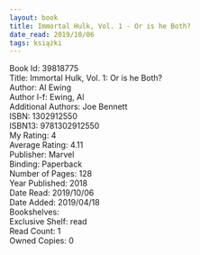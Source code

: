 ```yaml
---
layout: book
title: Immortal Hulk, Vol. 1 - Or is he Both?
date_read: 2019/10/06
tags: książki
---
```


Book Id: 39818775<br />
Title: Immortal Hulk, Vol. 1: Or is he Both?<br />
Author: Al Ewing<br />
Author l-f: Ewing, Al<br />
Additional Authors: Joe Bennett<br />
ISBN: 1302912550<br />
ISBN13: 9781302912550<br />
My Rating: 4<br />
Average Rating: 4.11<br />
Publisher: Marvel<br />
Binding: Paperback<br />
Number of Pages: 128<br />
Year Published: 2018<br />
Date Read: 2019/10/06<br />
Date Added: 2019/04/18<br />
Bookshelves: <br />
Exclusive Shelf: read<br />
Read Count: 1<br />
Owned Copies: 0<br />


